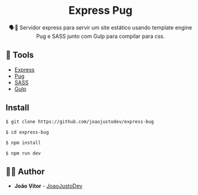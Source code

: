 <h1 align="center">
  <strong>Express Pug</strong>
</h1>

<p align="center">
🗣👥 Servidor express para servir um site estático usando template engine Pug e SASS junto com Gulp para compilar para css.
</p>

## 🧰 Tools

- [Express](http://expressjs.com/pt-br/)
- [Pug](https://pugjs.org/api/getting-started.html)
- [SASS](https://sass-lang.com/)
- [Gulp](https://gulpjs.com/)

## Install

```
$ git clone https://github.com/joaojustodev/express-bug

$ cd express-bug

$ npm install

$ npm run dev

```

## 🙋‍♂️ Author

- **João Vitor** - [JoaoJustoDev](https://github.com/joaojustodev)
